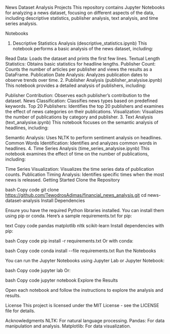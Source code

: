 News Dataset Analysis Projects
This repository contains Jupyter Notebooks for analyzing a news dataset, focusing on different aspects of the data, including descriptive statistics, publisher analysis, text analysis, and time series analysis.

Notebooks
1. Descriptive Statistics Analysis (descriptive_statistics.ipynb)
This notebook performs a basic analysis of the news dataset, including:

Read Data: Loads the dataset and prints the first few lines.
Textual Length Statistics: Obtains basic statistics for headline lengths.
Publisher Count: Counts the number of articles per publisher and views the results as a DataFrame.
Publication Date Analysis: Analyzes publication dates to observe trends over time.
2. Publisher Analysis (publisher_analysise.ipynb)
This notebook provides a detailed analysis of publishers, including:

Publisher Contribution: Observes each publisher’s contribution to the dataset.
News Classification: Classifies news types based on predefined keywords.
Top 20 Publishers: Identifies the top 20 publishers and examines the effect of news categories on their publications.
Visualization: Visualizes the number of publications by category and publisher.
3. Text Analysis (text_analysise.ipynb)
This notebook focuses on the semantic analysis of headlines, including:

Semantic Analysis: Uses NLTK to perform sentiment analysis on headlines.
Common Words Identification: Identifies and analyzes common words in headlines.
4. Time Series Analysis (time_series_analysise.ipynb)
This notebook examines the effect of time on the number of publications, including:

Time Series Visualization: Visualizes the time series data of publication counts.
Publication Timing Analysis: Identifies specific times when the most news is released.
Getting Started
Clone the Repository

bash
Copy code
git clone https://github.com/TewodrosAdimas/financial_news_analysis.git
cd news-dataset-analysis
Install Dependencies

Ensure you have the required Python libraries installed. You can install them using pip or conda. Here’s a sample requirements.txt for pip:

text
Copy code
pandas
matplotlib
nltk
scikit-learn
Install dependencies with pip:

bash
Copy code
pip install -r requirements.txt
Or with conda:

bash
Copy code
conda install --file requirements.txt
Run the Notebooks

You can run the Jupyter Notebooks using Jupyter Lab or Jupyter Notebook:

bash
Copy code
jupyter lab
Or:

bash
Copy code
jupyter notebook
Explore the Results

Open each notebook and follow the instructions to explore the analysis and results.

License
This project is licensed under the MIT License - see the LICENSE file for details.

Acknowledgments
NLTK: For natural language processing.
Pandas: For data manipulation and analysis.
Matplotlib: For data visualization.